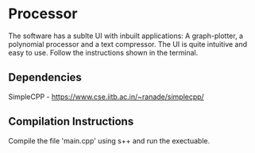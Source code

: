 # Processor #

The software has a sublte UI with inbuilt applications:
A graph-plotter, a polynomial processor and a text compressor.
The UI is quite intuitive and easy to use.
Follow the instructions shown in the terminal.

## Dependencies ##

SimpleCPP - https://www.cse.iitb.ac.in/~ranade/simplecpp/

## Compilation Instructions ##

Compile the file 'main.cpp' using s++ and run the exectuable.
